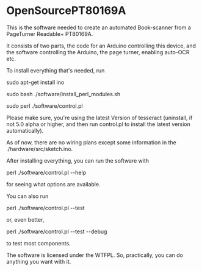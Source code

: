 # OpenSourcePT80169A
This is the software needed to create an automated Book-scanner from a PageTurner Readable+ PT80169A.

It consists of two parts, the code for an Arduino controlling this device, and the software controlling the Arduino, the page turner, enabling auto-OCR etc.

To install everything that's needed, run

sudo apt-get install ino

sudo bash ./software/install_perl_modules.sh

sudo perl ./software/control.pl

Please make sure, you're using the latest Version of tesseract (uninstall, if not 5.0 alpha or higher, and then run control.pl to install the latest version automatically).

As of now, there are no wiring plans except some information in the ./hardware/src/sketch.ino.

After installing everything, you can run the software with

perl ./software/control.pl --help

for seeing what options are available.

You can also run

perl ./software/control.pl --test

or, even better,

perl ./software/control.pl --test --debug

to test most components.

The software is licensed under the WTFPL. So, practically, you can do anything you want with it.
